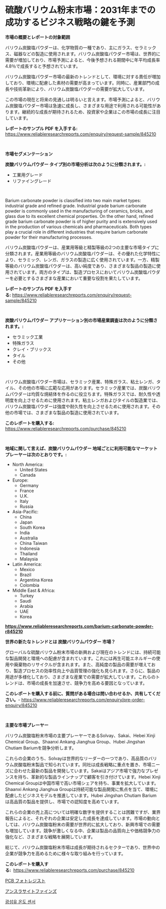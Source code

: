 <p><h1>硫酸バリウム粉末市場：2031年までの成功するビジネス戦略の鍵を予測</h1></p><p><strong>市場の概要とレポートの対象範囲</strong></p>
<p><p>バリウム炭酸塩パウダーは、化学物質の一種であり、主にガラス、セラミックス、磁器などの製造に使用されます。バリウム炭酸塩パウダー市場は、世界的に需要が増加しており、市場予測によると、今後予想される期間中に年平均成長率4.8％で成長すると予想されています。</p><p>バリウム炭酸塩パウダー市場の最新のトレンドとして、環境に対する責任が増加しており、環境に配慮した素材の需要が高まっています。同時に、産業部門の成長や技術革新により、バリウム炭酸塩パウダーの需要が拡大しています。</p><p>この市場の現在と将来の見通しは明るいと言えます。市場予測によると、バリウム炭酸塩パウダー市場は急速に成長し、さまざまな用途で利用される可能性があります。継続的な成長が期待されるため、投資家や企業はこの市場の成長に注目しています。</p></p>
<p><strong>レポートのサンプル PDF を入手する:</strong> <a href="https://www.reliableresearchreports.com/enquiry/request-sample/845210">https://www.reliableresearchreports.com/enquiry/request-sample/845210</a></p>
<p>&nbsp;</p>
<p><strong>市場セグメンテーション</strong></p>
<p><strong>炭酸バリウムパウダー タイプ別の市場分析は次のように分類されます。:</strong></p>
<p><ul><li>工業用グレード</li><li>リファイングレード</li></ul></p>
<p>&nbsp;</p>
<p><p>Barium carbonate powder is classified into two main market types: industrial grade and refined grade. Industrial grade barium carbonate powder is commonly used in the manufacturing of ceramics, bricks, and glass due to its excellent chemical properties. On the other hand, refined grade barium carbonate powder is of higher purity and is extensively used in the production of various chemicals and pharmaceuticals. Both types play a crucial role in different industries that require barium carbonate powder for their manufacturing processes. </p><p>バリウム炭酸塩パウダーは、産業用等級と精製等級の2つの主要な市場タイプに分類されます。産業用等級のバリウム炭酸塩パウダーは、その優れた化学特性により、セラミック、レンガ、ガラスの製造に広く使用されています。一方、精製等級のバリウム炭酸塩パウダーは、高い純度であり、さまざまな製品の製造に使用されています。両方のタイプは、製造プロセスにおいてバリウム炭酸塩パウダーを必要とするさまざまな産業において重要な役割を果たしています。</p></p>
<p><strong>レポートのサンプル PDF を入手する:</strong>&nbsp;<a href="https://www.reliableresearchreports.com/enquiry/request-sample/845210">https://www.reliableresearchreports.com/enquiry/request-sample/845210</a></p>
<p>&nbsp;</p>
<p><strong> 炭酸バリウムパウダー アプリケーション別の市場産業調査は次のように分類されます。:</strong></p>
<p><ul><li>セラミック工業</li><li>特殊ガラス</li><li>クレイ・ブリックス</li><li>タイル</li><li>その他</li></ul></p>
<p>&nbsp;</p>
<p><p>バリウム炭酸塩パウダー市場は、セラミック産業、特殊ガラス、粘土レンガ、タイル、その他の市場に広範な応用があります。セラミック産業では、炭酸バリウムパウダーは均質な焼結体を作るのに役立ちます。特殊ガラスでは、耐久性や透明度を向上させるために使用されます。粘土レンガおよびタイルの製造業では、バリウム炭酸塩パウダーは強度や耐久性を向上させるために使用されます。その他の市場では、さまざまな製品の製造に使用されています。</p></p>
<p><strong>このレポートを購入する:</strong>&nbsp; <a href="https://www.reliableresearchreports.com/purchase/845210">https://www.reliableresearchreports.com/purchase/845210</a></p>
<p>&nbsp;</p>
<p><strong>地域に関して言えば、炭酸バリウムパウダー 地域ごとに利用可能なマーケットプレーヤーは次のとおりです。:</strong></p>
<p><ul>
    <li>
        North America:
        <ul>
            <li>United States</li>
            <li>Canada</li>
        </ul>
    </li>
    <li>
        Europe:
        <ul>
            <li>Germany</li>
            <li>France</li>
            <li>U.K.</li>
            <li>Italy</li>
            <li>Russia</li>
        </ul>
    </li>
    <li>
        Asia-Pacific:
        <ul>
            <li>China</li>
            <li>Japan</li>
            <li>South Korea</li>
            <li>India</li>
            <li>Australia</li>
            <li>China Taiwan</li>
            <li>Indonesia</li>
            <li>Thailand</li>
            <li>Malaysia</li>
        </ul>
    </li>
    <li>
        Latin America:
        <ul>
            <li>Mexico</li>
            <li>Brazil</li>
            <li>Argentina Korea</li>
            <li>Colombia</li>
        </ul>
    </li>
    <li>
        Middle East & Africa:
        <ul>
            <li>Turkey</li>
            <li>Saudi</li>
            <li>Arabia</li>
            <li>UAE</li>
            <li>Korea</li>
        </ul>
    </li>
    </ul></p>
<p><strong><a href="https://www.reliableresearchreports.com/barium-carbonate-powder-r845210">https://www.reliableresearchreports.com/barium-carbonate-powder-r845210</a></strong>&nbsp;</p>
<p><strong>世界の新たなトレンドとは 炭酸バリウムパウダー 市場？</strong></p>
<p><p>グローバルな硫酸バリウム粉末市場の新興および現在のトレンドには、持続可能な製品開発と環境への配慮が含まれています。これには再生可能エネルギーの使用や廃棄物のリサイクルが含まれます。また、高純度の製品の需要が増えており、製造プロセスの効率性向上や品質管理の強化も見られます。さらに、製品の用途が多様化しており、さまざまな産業での需要が拡大しています。これらのトレンドは、市場の成長を加速させ、競争力を高める要因となっています。</p></p>
<p><strong>このレポートを購入する前に、質問がある場合は問い合わせるか、共有してください。</strong>- <a href="https://www.reliableresearchreports.com/enquiry/pre-order-enquiry/845210">https://www.reliableresearchreports.com/enquiry/pre-order-enquiry/845210</a></p>
<p>&nbsp;</p>
<p><strong>主要な市場プレーヤー</strong></p>
<p><p>バリウム炭酸塩粉末市場の主要プレーヤーであるSolvay、Sakai、Hebei Xinji Chemical Group、Shaanxi Ankang Jianghua Group、Hubei Jingshan Chutiam Bariumを競争分析します。</p><p>これらの企業のうち、Solvayは世界的なリーダーの一つであり、高品質のバリウム炭酸塩粉末製品で知られています。同社は成長戦略に重点を置き、市場ニーズに合わせた最新の製品を開発しています。Sakaiはアジア市場で強力なプレゼンスを持ち、革新的な製品ラインナップで顧客を引き付けています。Hebei Xinji Chemical Groupは中国市場で高い市場シェアを持ち、事業を拡大しています。Shaanxi Ankang Jianghua Groupは持続可能な製品開発に焦点を当て、環境に配慮したビジネスモデルを推進しています。Hubei Jingshan Chutiam Bariumは高品質の製品を提供し、市場での認知度を高めています。</p><p>これらの企業の売上高については明確な数字を提供することは困難ですが、業界報告によると、それぞれの企業は安定した成長を達成しています。市場の動向としては、バリウム炭酸塩粉末の需要が世界的に拡大しており、新興市場での需要も増加しています。競争が激しくなる中、企業は製品の品質向上や価格競争力の強化など、さまざまな戦略を展開しています。</p><p>総じて、バリウム炭酸塩粉末市場は成長が期待されるセクターであり、世界中の企業が競争力を高めるために様々な取り組みを行っています。</p></p>
<p><strong>このレポートを購入する:</strong>&nbsp;&nbsp;<a href="https://www.reliableresearchreports.com/purchase/845210">https://www.reliableresearchreports.com/purchase/845210</a></p>
<p><p><a href="https://github.com/JacksonWiza1924/Market-Research-Report-List-1/blob/main/825089318953.md">PCB フォトレジスト</a></p><p><a href="https://github.com/Calvi3ynJerde867/Market-Research-Report-List-1/blob/main/314947218952.md">アンスラサイトファインズ</a></p><p><a href="https://github.com/RichardLueilwitz787/Market-Research-Report-List-1/blob/main/799994017718.md">광섬유 온도 센서</a></p></p>